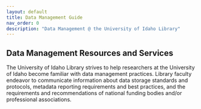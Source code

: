 ```yaml
---
layout: default
title: Data Management Guide
nav_order: 0
description: "Data Management @ the University of Idaho Library"
---
```


## Data Management Resources and Services

The University of Idaho Library strives to help researchers at the University of Idaho become familiar with data management practices. 
Library faculty endeavor to communicate information about data storage standards and protocols, metadata reporting requirements and best practices, and the requirements and recommendations of national funding bodies and/or professional associations.
